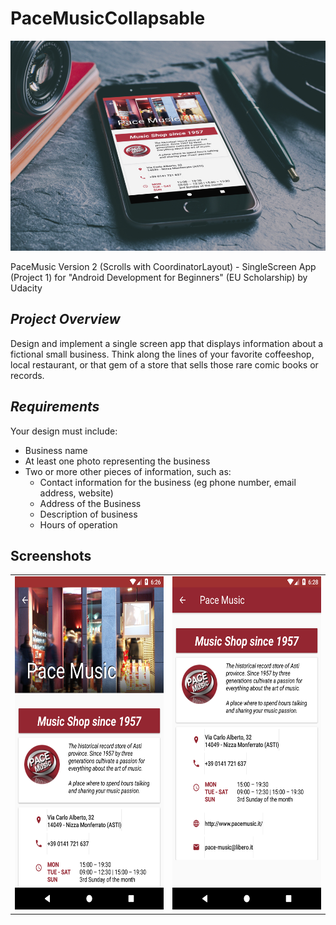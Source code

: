 # PaceMusicCollapsable
![Cover](/assets/0035d6a97ccd4aceaf31a5ed9ef4ad26_9_960.jpg)

PaceMusic Version 2 (Scrolls with CoordinatorLayout) - SingleScreen App (Project 1) for "Android Development for Beginners" (EU Scholarship) by Udacity

## _Project Overview_
Design and implement a single screen app that displays information about a fictional small business. Think along the lines of your favorite coffeeshop, local restaurant, or that gem of a store that sells those rare comic books or records.

## _Requirements_
Your design must include:

* Business name
* At least one photo representing the business
* Two or more other pieces of information, such as:
   * Contact information for the business (eg phone number, email address, website)
   * Address of the Business
   * Description of business
   * Hours of operation

## Screenshots
<table border="0">
<tbody>
<tr>
<td><img src="https://github.com/Redjack1888/PaceMusicCollapsable/blob/master/assets/Screenshot_1583947599.png" width="300" height="533" /></td>
<td><img src="https://github.com/Redjack1888/PaceMusicCollapsable/blob/master/assets/Screenshot_1583947699.png" width="300" height="533" /></td>
</tr>
</tbody>
</table>
